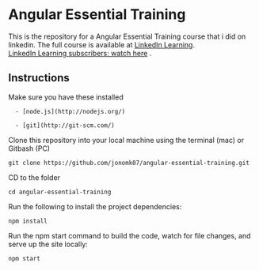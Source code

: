 # Angular Essential Training

This is the repository for a Angular Essential Training course that i did on linkedin.
The full course is available at [LinkedIn Learning](https://www.linkedin.com/learning). </br>
[LinkedIn Learning subscribers: watch here](https://www.linkedin.com/learning/angular-2-essential-training-2) .</br>

## Instructions

Make sure you have these installed
```
  - [node.js](http://nodejs.org/)
```
```
  - [git](http://git-scm.com/)
```
Clone this repository into your local machine using the terminal (mac) or Gitbash (PC)
```
git clone https://github.com/jonomk07/angular-essential-training.git
```
CD to the folder
```
cd angular-essential-training
```
Run the following to install the project dependencies:
```
npm install
```
Run the npm start command to build the code, watch for file changes, and serve up the site locally:
```
npm start
```
